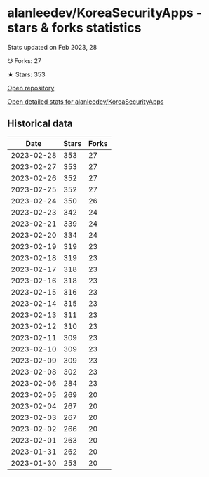 # alanleedev/KoreaSecurityApps - stars & forks statistics

Stats updated on Feb 2023, 28

☋ Forks: 27

★ Stars: 353

[Open repository](https://github.com/alanleedev/KoreaSecurityApps)

[Open detailed stats for alanleedev/KoreaSecurityApps](https://reviewgithub.com/rep/alanleedev/KoreaSecurityApps)

## Historical data
| Date | Stars | Forks |
|------|-------|-------|
| 2023-02-28 | 353 | 27 | 
| 2023-02-27 | 353 | 27 | 
| 2023-02-26 | 352 | 27 | 
| 2023-02-25 | 352 | 27 | 
| 2023-02-24 | 350 | 26 | 
| 2023-02-23 | 342 | 24 | 
| 2023-02-21 | 339 | 24 | 
| 2023-02-20 | 334 | 24 | 
| 2023-02-19 | 319 | 23 | 
| 2023-02-18 | 319 | 23 | 
| 2023-02-17 | 318 | 23 | 
| 2023-02-16 | 318 | 23 | 
| 2023-02-15 | 316 | 23 | 
| 2023-02-14 | 315 | 23 | 
| 2023-02-13 | 311 | 23 | 
| 2023-02-12 | 310 | 23 | 
| 2023-02-11 | 309 | 23 | 
| 2023-02-10 | 309 | 23 | 
| 2023-02-09 | 309 | 23 | 
| 2023-02-08 | 302 | 23 | 
| 2023-02-06 | 284 | 23 | 
| 2023-02-05 | 269 | 20 | 
| 2023-02-04 | 267 | 20 | 
| 2023-02-03 | 267 | 20 | 
| 2023-02-02 | 266 | 20 | 
| 2023-02-01 | 263 | 20 | 
| 2023-01-31 | 262 | 20 | 
| 2023-01-30 | 253 | 20 | 

